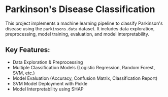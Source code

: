 # Parkinson's Disease Classification

This project implements a machine learning pipeline to classify Parkinson's disease using the `parkinsons.data` dataset. It includes data exploration, preprocessing, model training, evaluation, and model interpretability.

## Key Features:
- Data Exploration & Preprocessing
- Multiple Classification Models (Logistic Regression, Random Forest, SVM, etc.)
- Model Evaluation (Accuracy, Confusion Matrix, Classification Report)
- SVM Model Deployment with Pickle
- Model Interpretability using SHAP

